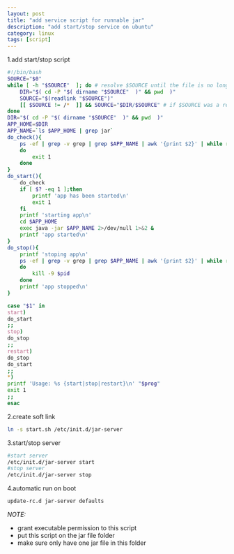 ```yaml
---
layout: post
title: "add service script for runnable jar"
description: "add start/stop service on ubuntu"
category: linux
tags: [script]
---
```



1.add start/stop script
```bash
#!/bin/bash
SOURCE="$0"
while [ -h "$SOURCE"  ]; do # resolve $SOURCE until the file is no longer a symlink
    DIR="$( cd -P "$( dirname "$SOURCE"  )" && pwd  )"
    SOURCE="$(readlink "$SOURCE")"
    [[ $SOURCE != /*  ]] && SOURCE="$DIR/$SOURCE" # if $SOURCE was a relative symlink, we need to resolve it relative to the path where the symlink file was located
done
DIR="$( cd -P "$( dirname "$SOURCE"  )" && pwd  )"
APP_HOME=$DIR
APP_NAME=`ls $APP_HOME | grep jar`
do_check(){
	ps -ef | grep -v grep | grep $APP_NAME | awk '{print $2}' | while read pid
	do
		exit 1
	done
}
do_start(){
	do_check
	if [ $? -eq 1 ];then
		printf 'app has been started\n'
		exit 1
	fi
	printf 'starting app\n'
	cd $APP_HOME
	exec java -jar $APP_NAME 2>/dev/null 1>&2 &
	printf 'app started\n'
}
do_stop(){
	printf 'stoping app\n'
	ps -ef | grep -v grep | grep $APP_NAME | awk '{print $2}' | while read pid
	do
		kill -9 $pid
	done
	printf 'app stopped\n'
}

case "$1" in
start)
do_start
;;
stop)
do_stop
;;
restart)
do_stop
do_start
;;
*)
printf 'Usage: %s {start|stop|restart}\n' "$prog"
exit 1
;;
esac
```

2.create soft link
```bash
ln -s start.sh /etc/init.d/jar-server
```

3.start/stop server
```bash
#start server
/etc/init.d/jar-server start
#stop server
/etc/init.d/jar-server stop
```

4.automatic run on boot
```bash
update-rc.d jar-server defaults
```

*NOTE:*
- grant executable permission to this script
- put this script on the jar file folder
- make sure only have one jar file in this folder